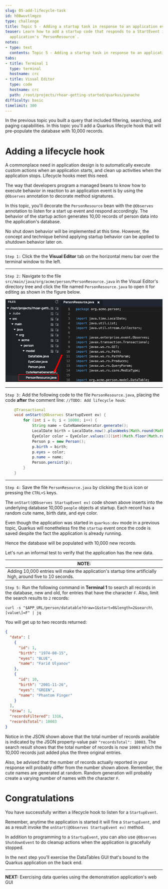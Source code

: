 ```yaml
---
slug: 05-add-lifecycle-task
id: h08wuvtlmgzo
type: challenge
title: Topic 5 - Adding a startup task in response to an application event
teaser: Learn how to add a startup code that responds to a StartEvent in the demonstration
  application's `PersonResource`.
notes:
- type: text
  contents: Topic 5 - Adding a startup task in response to an application event
tabs:
- title: Terminal 1
  type: terminal
  hostname: crc
- title: Visual Editor
  type: code
  hostname: crc
  path: /root/projects/rhoar-getting-started/quarkus/panache
difficulty: basic
timelimit: 300
---
```

In the previous topic you built a query that included filtering, searching, and paging capabilities. In this topic you'll add a Quarkus lifecycle hook that will pre-populate the database with 10,000 records.

# Adding a lifecycle hook

A commonplace need in application design is to automatically execute custom actions when an application starts, and clean up activities when the application stops. Lifecycle hooks meet this need.

The way that developers program a managed beans to know how to execute behavior in reaction to an application event is by using the `@Observes` annotation to decorate method signatures.

In this topic, you'll decorate the `PersonResource` bean with the `@Observes` annotation to listen for a start up event and respond accordingly. The behavior of the startup action generates 10,00 records of person data into the application's database.

No shut down behavior will be implemented at this time. However, the concept and technique behind applying startup behavior can be applied to shutdown behavior later on.

----

`Step 1:` Click the the **Visual Editor** tab on the horizontal menu bar over the terminal window to the left.

----

`Step 2:` Navigate to the file `src/main/java/org/acme/person/PersonResource.java` in the Visual Editor's directory tree and click the file named `PersonResource.java` to open it for editing as shown in the figure below.

![Select Person Resource](../assets/select-personresource.png)

----
`Step 3:` Add the following code to the file `PersonResource.java`, placing the code **after** the comment line: `//TODO: Add lifecycle hook`:


```java
    @Transactional
    void onStart(@Observes StartupEvent ev) {
        for (int i = 0; i < 10000; i++) {
            String name = CuteNameGenerator.generate();
            LocalDate birth = LocalDate.now().plusWeeks(Math.round(Math.floor(Math.random() * 20 * 52 * -1)));
            EyeColor color = EyeColor.values()[(int)(Math.floor(Math.random() * EyeColor.values().length))];
            Person p = new Person();
            p.birth = birth;
            p.eyes = color;
            p.name = name;
            Person.persist(p);
        }
    }
```

----

`Step 4:` Save the file `PersonResource.java` by clicking the `Disk` icon or pressing the `CTRL+S` keys.

The `onStart(@Observes StartupEvent ev)` code shown above inserts into the underlying database 10,000 `people` objects at startup. Each record has a random cute name, birth date, and eye color.

Even though the application was started in `quarkus:dev` mode in a previous topic, Quarkus will nonetheless fire the `startup` event once the code is saved despite the fact the application is already running.

Hence the database will be populated with 10,000 new records.

Let's run an informal test to verify that the application has the new data.

|NOTE:|
|----|
|Adding 10,000 entries will make the application's startup time artificially high, around five to 10 seconds.|

`Step 5:` Run the following command in **Terminal 1** to search all records in the database, new and old, for entries that have the character `F`. Also, limit the search results to `2` records:

```
curl -s "$APP_URL/person/datatable?draw=1&start=0&length=2&search\[value\]=F" | jq
```

You will get up to two records returned:

```json
{
  "data": [
    {
      "id": 1,
      "birth": "1974-08-15",
      "eyes": "BLUE",
      "name": "Farid Ulyanov"
    },
    {
      "id": 10,
      "birth": "2001-11-26",
      "eyes": "GREEN",
      "name": "Phantom Finger"
    }
  ],
  "draw": 1,
  "recordsFiltered": 1316,
  "recordsTotal": 10003
}
```

Notice in the JSON shown above that the total number of records available is indicated by the JSON property-value pair `"recordsTotal": 10003`. The search result shows that the total number of records is now `10003` which the 10,000 records just added plus the three original entries.

Also, be advised that the number of records actually reported in your response will probably differ from the number shown above. Remember, the cute names are generated at random. Random generation will probably create a varying number of names with the character `F`.

# Congratulations

You have successfully written a lifecycle hook to listen for a `StartupEvent`.

Remember, anytime the application is started it will fire a `StartupEvent`, and as a result invoke the `onStart(@Observes StartupEvent ev)` method.

In addition to programming to a `StartupEvent`, you can also use `@Observes ShutdownEvent` to do cleanup actions when the application is gracefully stopped.

In the next step you'll exercise the DataTables GUI that's bound to the Quarkus application on the back end.

----

**NEXT:** Exercising data queries using the demonstration application's web GUI
